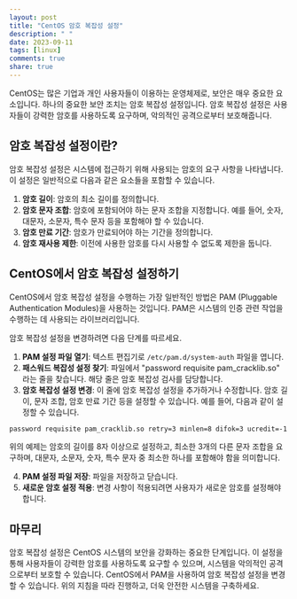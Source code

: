 ```yaml
---
layout: post
title: "CentOS 암호 복잡성 설정"
description: " "
date: 2023-09-11
tags: [linux]
comments: true
share: true
---
```


CentOS는 많은 기업과 개인 사용자들이 이용하는 운영체제로, 보안은 매우 중요한 요소입니다. 하나의 중요한 보안 조치는 암호 복잡성 설정입니다. 암호 복잡성 설정은 사용자들이 강력한 암호를 사용하도록 요구하며, 악의적인 공격으로부터 보호해줍니다.

## 암호 복잡성 설정이란?

암호 복잡성 설정은 시스템에 접근하기 위해 사용되는 암호의 요구 사항을 나타냅니다. 이 설정은 일반적으로 다음과 같은 요소들을 포함할 수 있습니다.

1. **암호 길이**: 암호의 최소 길이를 정의합니다.
2. **암호 문자 조합**: 암호에 포함되어야 하는 문자 조합을 지정합니다. 예를 들어, 숫자, 대문자, 소문자, 특수 문자 등을 포함해야 할 수 있습니다.
3. **암호 만료 기간**: 암호가 만료되어야 하는 기간을 정의합니다.
4. **암호 재사용 제한**: 이전에 사용한 암호를 다시 사용할 수 없도록 제한을 둡니다.

## CentOS에서 암호 복잡성 설정하기

CentOS에서 암호 복잡성 설정을 수행하는 가장 일반적인 방법은 PAM (Pluggable Authentication Modules)을 사용하는 것입니다. PAM은 시스템의 인증 관련 작업을 수행하는 데 사용되는 라이브러리입니다.

암호 복잡성 설정을 변경하려면 다음 단계를 따르세요.

1. **PAM 설정 파일 열기**: 텍스트 편집기로 `/etc/pam.d/system-auth` 파일을 엽니다.
2. **패스워드 복잡성 설정 찾기**: 파일에서 "password requisite pam_cracklib.so" 라는 줄을 찾습니다. 해당 줄은 암호 복잡성 검사를 담당합니다.
3. **암호 복잡성 설정 변경**: 이 줄에 암호 복잡성 설정을 추가하거나 수정합니다. 암호 길이, 문자 조합, 암호 만료 기간 등을 설정할 수 있습니다. 예를 들어, 다음과 같이 설정할 수 있습니다.

```bash
password requisite pam_cracklib.so retry=3 minlen=8 difok=3 ucredit=-1 lcredit=-1 dcredit=-1 ocredit=-1
```

위의 예제는 암호의 길이를 8자 이상으로 설정하고, 최소한 3개의 다른 문자 조합을 요구하며, 대문자, 소문자, 숫자, 특수 문자 중 최소한 하나를 포함해야 함을 의미합니다.

4. **PAM 설정 파일 저장**: 파일을 저장하고 닫습니다.
5. **새로운 암호 설정 적용**: 변경 사항이 적용되려면 사용자가 새로운 암호를 설정해야 합니다.

## 마무리

암호 복잡성 설정은 CentOS 시스템의 보안을 강화하는 중요한 단계입니다. 이 설정을 통해 사용자들이 강력한 암호를 사용하도록 요구할 수 있으며, 시스템을 악의적인 공격으로부터 보호할 수 있습니다. CentOS에서 PAM을 사용하여 암호 복잡성 설정을 변경할 수 있습니다. 위의 지침을 따라 진행하고, 더욱 안전한 시스템을 구축하세요.
